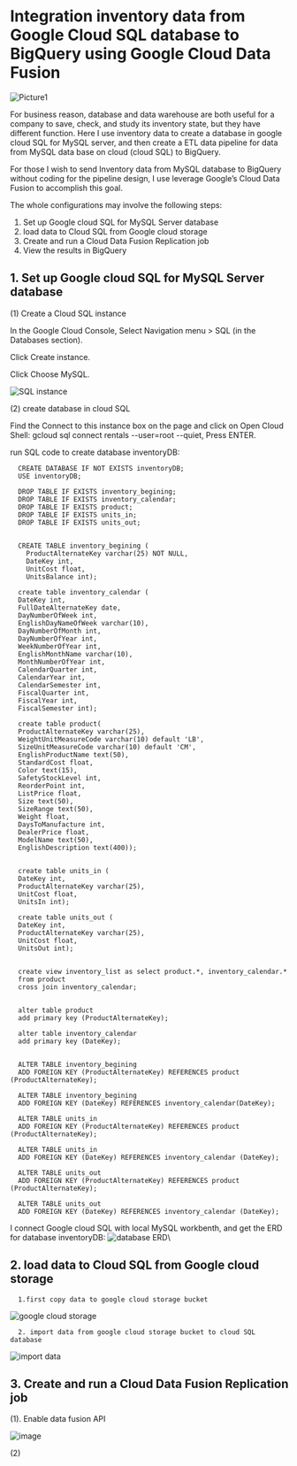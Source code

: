 # Integration inventory data from Google Cloud SQL database to BigQuery using Google Cloud Data Fusion

![Picture1](https://user-images.githubusercontent.com/98153604/151009547-dbd113f8-968a-4ac2-9112-b16a2d69cc19.png)

For business reason, database and data warehouse are both useful for a company to save, check, and study its inventory state, but they have different function. Here I use inventory data to create a database in google cloud SQL for MySQL server, and then create a ETL data pipeline for data from MySQL data base on cloud (cloud SQL) to BigQuery.

For those I wish to send Inventory data from MySQL database to BigQuery without coding for the pipeline design, I use leverage Google’s Cloud Data Fusion to accomplish this goal. 

The whole configurations may involve the following steps:

1. Set up Google cloud SQL for MySQL Server database
2. load data to Cloud SQL from Google cloud storage
3. Create and run a Cloud Data Fusion Replication job
4. View the results in BigQuery

## 1. Set up Google cloud SQL for MySQL Server database

(1) Create a Cloud SQL instance

   In the Google Cloud Console, Select Navigation menu > SQL (in the Databases section).
   
   Click Create instance.

   Click Choose MySQL.
   
   ![SQL instance](https://user-images.githubusercontent.com/98153604/151021358-f3d241cd-6adf-43c3-afcb-04815fbbc2f6.JPG)

 (2) create database in cloud SQL
 
 Find the Connect to this instance box on the page and click on Open Cloud Shell: gcloud sql connect rentals --user=root --quiet, 
    Press ENTER.
    
 run SQL code to create database inventoryDB:
    
      CREATE DATABASE IF NOT EXISTS inventoryDB;
      USE inventoryDB;

      DROP TABLE IF EXISTS inventory_begining;
      DROP TABLE IF EXISTS inventory_calendar;
      DROP TABLE IF EXISTS product;
      DROP TABLE IF EXISTS units_in;
      DROP TABLE IF EXISTS units_out;


      CREATE TABLE inventory_begining (
        ProductAlternateKey varchar(25) NOT NULL,
        DateKey int,
        UnitCost float,
        UnitsBalance int);

      create table inventory_calendar (
      DateKey int,
      FullDateAlternateKey date,
      DayNumberOfWeek int,
      EnglishDayNameOfWeek varchar(10),
      DayNumberOfMonth int,	
      DayNumberOfYear int,
      WeekNumberOfYear int,
      EnglishMonthName varchar(10),
      MonthNumberOfYear int,
      CalendarQuarter int,	
      CalendarYear int,	
      CalendarSemester int,	
      FiscalQuarter int,	
      FiscalYear int,
      FiscalSemester int);

      create table product(
      ProductAlternateKey varchar(25),
      WeightUnitMeasureCode varchar(10) default 'LB',
      SizeUnitMeasureCode varchar(10) default 'CM',
      EnglishProductName text(50),
      StandardCost float, 
      Color text(15),
      SafetyStockLevel int,
      ReorderPoint int,
      ListPrice float,
      Size text(50),
      SizeRange text(50),
      Weight float,
      DaysToManufacture int,
      DealerPrice float,
      ModelName text(50),
      EnglishDescription text(400));


      create table units_in (
      DateKey int,
      ProductAlternateKey varchar(25),
      UnitCost float,
      UnitsIn int);

      create table units_out (
      DateKey int,
      ProductAlternateKey varchar(25),
      UnitCost float,
      UnitsOut int);


      create view inventory_list as select product.*, inventory_calendar.*
      from product
      cross join inventory_calendar;


      alter table product 
      add primary key (ProductAlternateKey);

      alter table inventory_calendar
      add primary key (DateKey);


      ALTER TABLE inventory_begining
      ADD FOREIGN KEY (ProductAlternateKey) REFERENCES product (ProductAlternateKey);

      ALTER TABLE inventory_begining
      ADD FOREIGN KEY (DateKey) REFERENCES inventory_calendar(DateKey);

      ALTER TABLE units_in
      ADD FOREIGN KEY (ProductAlternateKey) REFERENCES product (ProductAlternateKey);

      ALTER TABLE units_in
      ADD FOREIGN KEY (DateKey) REFERENCES inventory_calendar (DateKey);

      ALTER TABLE units_out
      ADD FOREIGN KEY (ProductAlternateKey) REFERENCES product (ProductAlternateKey);

      ALTER TABLE units_out
      ADD FOREIGN KEY (DateKey) REFERENCES inventory_calendar (DateKey);
      
   I connect Google cloud SQL with local MySQL workbenth, and get the ERD for database inventoryDB:
   ![database ERD](https://user-images.githubusercontent.com/98153604/151031746-65b11670-3469-4e83-b0ac-88533752019f.JPG)\
   
  ## 2. load data to Cloud SQL from Google cloud storage
      
      1.first copy data to google cloud storage bucket
      
  ![google cloud storage](https://user-images.githubusercontent.com/98153604/151032350-2734020d-f0bc-419c-b113-abf995dcccab.JPG)
      
      2. import data from google cloud storage bucket to cloud SQL database
      
  ![import data](https://user-images.githubusercontent.com/98153604/151032628-18564a8a-be34-4850-afdb-3ed6e40cf8a0.JPG)
  
  ## 3. Create and run a Cloud Data Fusion Replication job
  
  (1). Enable data fusion API
  
  ![image](https://user-images.githubusercontent.com/98153604/151033425-9ce30e77-aa77-40e1-8efe-4b789ef1a025.png)
  
  (2) 


  


    



    


